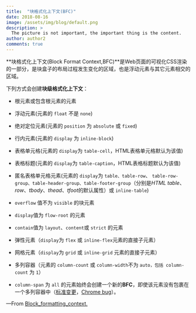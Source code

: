 ```yaml
---
title:  "块格式化上下文(BFC)"
date: 2018-08-16
image: /assets/img/blog/default.png
description: >
  The picture is not important, the important thing is the content.
author: author2
comments: true
---
```


**块格式化上下文(Block Format Context,BFC)**是Web页面的可视化CSS渲染的一部分，是块盒子的布局过程发生变化的区域，也是浮动元素与其它元素相交的区域。



下列方式会创建**块级格式化上下文**：

- 根元素或包含根元素的元素
- 浮动元素(元素的 `float` 不是 `none`)
- 绝对定位元素(元素的 `position` 为 `absolute` 或 `fixed`)
- 行内元素(元素的 `display` 为 `inline-block`)
- 表格单元格(元素的 `display`为 `table-cell`，HTML表格单元格默认为该值)
- 表格标题(元素的 `display`为 `table-caption`，HTML表格标题默认为该值)
- 匿名表格单元格元素(元素的 `display`为 `table、table-row`、 `table-row-group、table-header-group、table-footer-group`（分别是*HTML table*、*row*、*tbody*、*thead*、*tfoot*的默认属性）或 `inline-table`)

- `overflow` 值不为 `visible` 的块元素
- `display`值为 `flow-root` 的元素
- `contain`值为 `layout`、`content`或 `strict` 的元素
- 弹性元素（`display`为 `flex` 或 `inline-flex`元素的直接子元素）
- 网格元素（`display`为 `grid` 或 `inline-grid` 元素的直接子元素）
- 多列容器（元素的 `column-count` 或 `column-width`不为 `auto，包括 column-count` 为 `1`）
- `column-span` 为 `all` 的元素始终会创建一个新的**BFC**，即使该元素没有包裹在一个多列容器中（[标准变更](https://github.com/w3c/csswg-drafts/commit/a8634b96900279916bd6c505fda88dda71d8ec51)，[Chrome bug](https://bugs.chromium.org/p/chromium/issues/detail?id=709362)）。





—From [Block_formatting_context.](https://developer.mozilla.org/zh-CN/docs/Web/Guide/CSS/Block_formatting_context)